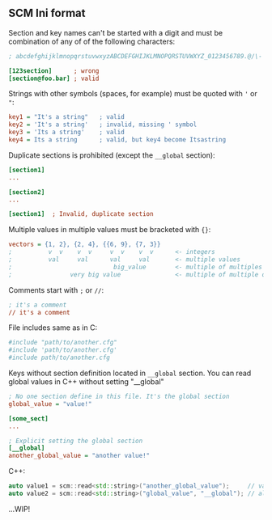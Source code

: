 ## SCM Ini format
Section and key names can't be started with a digit and must be combination of any of of the 
following characters:
```ini
; abcdefghijklmnopqrstuvwxyzABCDEFGHIJKLMNOPQRSTUVWXYZ_0123456789.@/\-

[123section]      ; wrong
[section@foo.bar] ; valid 
```

Strings with other symbols (spaces, for example) must be quoted with `'` or `"`:
```ini
key1 = "It's a string"   ; valid
key2 = 'It's a string'   ; invalid, missing ' symbol
key3 = 'Its a string'    ; valid
key4 = Its a string      ; valid, but key4 become Itsastring

```

Duplicate sections is prohibited (except the `__global` section):
```ini
[section1]
...

[section2]
...

[section1]  ; Invalid, duplicate section
```

Multiple values in multiple values must be bracketed with `{}`:
```ini
vectors = {1, 2}, {2, 4}, {{6, 9}, {7, 3}}
;          v  v    v  v     v  v    v  v      <- integers
;          val     val      val     val       <- multiple values
;                            big_value        <- multiple of multiples
;                very big value               <- multiple of multiple of ...

```

Comments start with `;` or `//`:
```ini
; it's a comment
// it's a comment
```

File includes same as in C:
```ini
#include "path/to/another.cfg"
#include 'path/to/another.cfg'
#include path/to/another.cfg
```

Keys without section definition located in `__global` section.
You can read global values in C++ without setting "__global"
```ini
; No one section define in this file. It's the global section
global_value = "value!"

[some_sect]
...

; Explicit setting the global section
[__global]
another_global_value = "another value!"
```
C++:
```c++
auto value1 = scm::read<std::string>("another_global_value");     // valid
auto value2 = scm::read<std::string>("global_value", "__global"); // also valid, but redundant
```
...WIP!